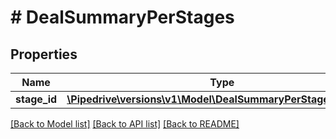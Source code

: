 # # DealSummaryPerStages

## Properties

Name | Type | Description | Notes
------------ | ------------- | ------------- | -------------
**stage_id** | [**\Pipedrive\versions\v1\Model\DealSummaryPerStagesSTAGEID**](DealSummaryPerStagesSTAGEID.md) |  | [optional]

[[Back to Model list]](../../README.md#models) [[Back to API list]](../../README.md#endpoints) [[Back to README]](../../README.md)
